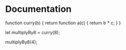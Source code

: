# Documentation

function curry(b) {
	return function a(c) {
		return b * c;
	}
}

let multiplyBy8 = curry(8);

multiplyBy8(4);

<!-- 
function curryFunc(a) {
	return function(b) {
		console.log(a*b)
	}
}


let timesThree = curryFunc(3);

timesThree(5); -->